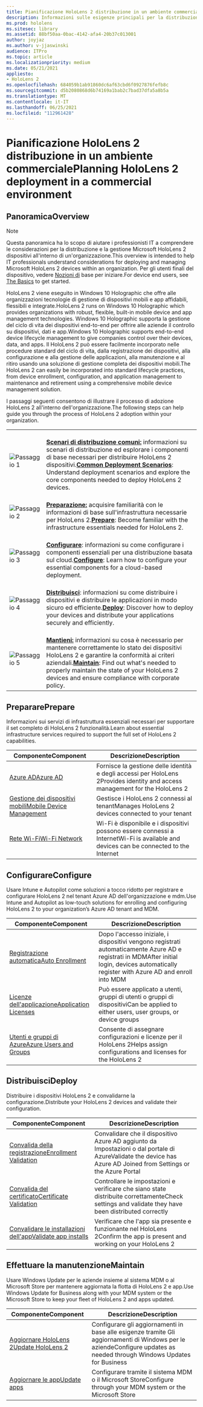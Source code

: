 ```yaml
---
title: Pianificazione HoloLens 2 distribuzione in un ambiente commerciale
description: Informazioni sulle esigenze principali per la distribuzione e la gestione di HoloLens in ambienti aziendali, tra cui l'infrastruttura, Azure Active Directory e la gestione dei dispositivi mobili.
ms.prod: hololens
ms.sitesec: library
ms.assetid: 88bf50aa-0bac-4142-afa4-20b37c013001
author: joyjaz
ms.author: v-jjaswinski
audience: ITPro
ms.topic: article
ms.localizationpriority: medium
ms.date: 05/21/2021
appliesto:
- HoloLens 2
ms.openlocfilehash: 684059b1ab91860dc6af63cbd6f0927876fefb8c
ms.sourcegitcommit: d5b2080868d6b74169a1bab2c7bad37dfa5a8b5a
ms.translationtype: MT
ms.contentlocale: it-IT
ms.lasthandoff: 06/25/2021
ms.locfileid: "112961428"
---
```

# <a name="planning-hololens-2-deployment-in-a-commercial-environment"></a><span data-ttu-id="e9160-103">Pianificazione HoloLens 2 distribuzione in un ambiente commerciale</span><span class="sxs-lookup"><span data-stu-id="e9160-103">Planning HoloLens 2 deployment in a commercial environment</span></span>

## <a name="overview"></a><span data-ttu-id="e9160-104">Panoramica</span><span class="sxs-lookup"><span data-stu-id="e9160-104">Overview</span></span>
> [!NOTE]
> <span data-ttu-id="e9160-105">Questa panoramica ha lo scopo di aiutare i professionisti IT a comprendere le considerazioni per la distribuzione e la gestione Microsoft HoloLens 2 dispositivi all'interno di un'organizzazione.</span><span class="sxs-lookup"><span data-stu-id="e9160-105">This overview is intended to help IT professionals understand considerations for deploying and managing Microsoft HoloLens 2 devices within an organization.</span></span> <span data-ttu-id="e9160-106">Per gli utenti finali del dispositivo, vedere [Nozioni di](hololens2-setup.md) base per iniziare.</span><span class="sxs-lookup"><span data-stu-id="e9160-106">For device end users, see [The Basics](hololens2-setup.md) to get started.</span></span>

<span data-ttu-id="e9160-107">HoloLens 2 viene eseguito in Windows 10 Holographic che offre alle organizzazioni tecnologie di gestione di dispositivi mobili e app affidabili, flessibili e integrate.</span><span class="sxs-lookup"><span data-stu-id="e9160-107">HoloLens 2 runs on Windows 10 Holographic which provides organizations with robust, flexible, built-in mobile device and app management technologies.</span></span> <span data-ttu-id="e9160-108">Windows 10 Holographic supporta la gestione del ciclo di vita dei dispositivi end-to-end per offrire alle aziende il controllo su dispositivi, dati e app.</span><span class="sxs-lookup"><span data-stu-id="e9160-108">Windows 10 Holographic supports end-to-end device lifecycle management to give companies control over their devices, data, and apps.</span></span> <span data-ttu-id="e9160-109">Il HoloLens 2 può essere facilmente incorporato nelle procedure standard del ciclo di vita, dalla registrazione dei dispositivi, alla configurazione e alla gestione delle applicazioni, alla manutenzione e al ritiro usando una soluzione di gestione completa dei dispositivi mobili.</span><span class="sxs-lookup"><span data-stu-id="e9160-109">The HoloLens 2 can easily be incorporated into standard lifecycle practices, from device enrollment, configuration, and application management to maintenance and retirement using a comprehensive mobile device management solution.</span></span>

<span data-ttu-id="e9160-110">I passaggi seguenti consentono di illustrare il processo di adozione HoloLens 2 all'interno dell'organizzazione.</span><span class="sxs-lookup"><span data-stu-id="e9160-110">The following steps can help guide you through the process of HoloLens 2 adoption within your organization.</span></span>

| | |
|--|--|
| ![Passaggio 1](images/1green.png)| <br/> <span data-ttu-id="e9160-112">**[Scenari di distribuzione comuni:](hololens-requirements.md)** informazioni su scenari di distribuzione ed esplorare i componenti di base necessari per distribuire HoloLens 2 dispositivi.</span><span class="sxs-lookup"><span data-stu-id="e9160-112">**[Common Deployment Scenarios](hololens-requirements.md)**: Understand deployment scenarios and explore the core components needed to deploy HoloLens 2 devices.</span></span> |
| ![Passaggio 2](images/2green.png)| <br/> <span data-ttu-id="e9160-114">**[Preparazione:](#prepare)** acquisire familiarità con le informazioni di base sull'infrastruttura necessarie per HoloLens 2.</span><span class="sxs-lookup"><span data-stu-id="e9160-114">**[Prepare](#prepare)**: Become familiar with the infrastructure essentials needed for HoloLens 2.</span></span> |
| ![Passaggio 3](images/3green.png) | <br/> <span data-ttu-id="e9160-116">**[Configurare](#configure)**: informazioni su come configurare i componenti essenziali per una distribuzione basata sul cloud.</span><span class="sxs-lookup"><span data-stu-id="e9160-116">**[Configure](#configure)**: Learn how to configure your essential components for a cloud-based deployment.</span></span> |
| ![Passaggio 4](images/4green.png) | <br/> <span data-ttu-id="e9160-118">**[Distribuisci](#deploy)**: informazioni su come distribuire i dispositivi e distribuire le applicazioni in modo sicuro ed efficiente.</span><span class="sxs-lookup"><span data-stu-id="e9160-118">**[Deploy](#deploy)**: Discover how to deploy your devices and distribute your applications securely and efficiently.</span></span> |
| ![Passaggio 5](images/5green.png) | <br/> <span data-ttu-id="e9160-120">**[Mantieni:](#maintain)** informazioni su cosa è necessario per mantenere correttamente lo stato dei dispositivi HoloLens 2 e garantire la conformità ai criteri aziendali.</span><span class="sxs-lookup"><span data-stu-id="e9160-120">**[Maintain](#maintain)**: Find out what's needed to properly maintain the state of your HoloLens 2 devices and ensure compliance with corporate policy.</span></span> |

## <a name="prepare"></a><span data-ttu-id="e9160-121">Preparare</span><span class="sxs-lookup"><span data-stu-id="e9160-121">Prepare</span></span>

<span data-ttu-id="e9160-122">Informazioni sui servizi di infrastruttura essenziali necessari per supportare il set completo di HoloLens 2 funzionalità.</span><span class="sxs-lookup"><span data-stu-id="e9160-122">Learn about essential infrastructure services required to support the full set of HoloLens 2 capabilities.</span></span> 

| <span data-ttu-id="e9160-123">Componente</span><span class="sxs-lookup"><span data-stu-id="e9160-123">Component</span></span> | <span data-ttu-id="e9160-124">Descrizione</span><span class="sxs-lookup"><span data-stu-id="e9160-124">Description</span></span> |
|-----------|------------|
| [<span data-ttu-id="e9160-125">Azure AD</span><span class="sxs-lookup"><span data-stu-id="e9160-125">Azure AD</span></span>](hololens-identity.md) | <span data-ttu-id="e9160-126">Fornisce la gestione delle identità e degli accessi per HoloLens 2</span><span class="sxs-lookup"><span data-stu-id="e9160-126">Provides identity and access management for the HoloLens 2</span></span>  |
| [<span data-ttu-id="e9160-127">Gestione dei dispositivi mobili</span><span class="sxs-lookup"><span data-stu-id="e9160-127">Mobile Device Management</span></span>](hololens-mdm-configure.md)| <span data-ttu-id="e9160-128">Gestisce i HoloLens 2 connessi al tenant</span><span class="sxs-lookup"><span data-stu-id="e9160-128">Manages HoloLens 2 devices connected to your tenant</span></span>  |
| [<span data-ttu-id="e9160-129">Rete Wi-Fi</span><span class="sxs-lookup"><span data-stu-id="e9160-129">Wi-Fi Network</span></span>](hololens-commercial-infrastructure.md)| <span data-ttu-id="e9160-130">Wi-Fi è disponibile e i dispositivi possono essere connessi a Internet</span><span class="sxs-lookup"><span data-stu-id="e9160-130">Wi-Fi is available and devices can be connected to the Internet</span></span>  |

## <a name="configure"></a><span data-ttu-id="e9160-131">Configurare</span><span class="sxs-lookup"><span data-stu-id="e9160-131">Configure</span></span>

<span data-ttu-id="e9160-132">Usare Intune e Autopilot come soluzioni a tocco ridotto per registrare e configurare HoloLens 2 nel tenant Azure AD dell'organizzazione e mdm.</span><span class="sxs-lookup"><span data-stu-id="e9160-132">Use Intune and Autopilot as low-touch solutions for enrolling and configuring HoloLens 2 to your organization’s Azure AD tenant and MDM.</span></span>

| <span data-ttu-id="e9160-133">Componente</span><span class="sxs-lookup"><span data-stu-id="e9160-133">Component</span></span> | <span data-ttu-id="e9160-134">Descrizione</span><span class="sxs-lookup"><span data-stu-id="e9160-134">Description</span></span> |
|-----------|------------|
| [<span data-ttu-id="e9160-135">Registrazione automatica</span><span class="sxs-lookup"><span data-stu-id="e9160-135">Auto Enrollment</span></span>](hololens-enroll-mdm.md#auto-enrollment-in-mdm) | <span data-ttu-id="e9160-136">Dopo l'accesso iniziale, i dispositivi vengono registrati automaticamente Azure AD e registrati in MDM</span><span class="sxs-lookup"><span data-stu-id="e9160-136">After initial login, devices automatically register with Azure AD and enroll into MDM</span></span>  |
| [<span data-ttu-id="e9160-137">Licenze dell'applicazione</span><span class="sxs-lookup"><span data-stu-id="e9160-137">Application Licenses</span></span>](hololens2-cloud-connected-configure.md#application-licenses)| <span data-ttu-id="e9160-138">Può essere applicato a utenti, gruppi di utenti o gruppi di dispositivi</span><span class="sxs-lookup"><span data-stu-id="e9160-138">Can be applied to either users, user groups, or device groups</span></span>  |
| [<span data-ttu-id="e9160-139">Utenti e gruppi di Azure</span><span class="sxs-lookup"><span data-stu-id="e9160-139">Azure Users and Groups</span></span>](hololens2-cloud-connected-configure.md#azure-users-and-groups) | <span data-ttu-id="e9160-140">Consente di assegnare configurazioni e licenze per il HoloLens 2</span><span class="sxs-lookup"><span data-stu-id="e9160-140">Helps assign configurations and licenses for the HoloLens 2</span></span>  |

## <a name="deploy"></a><span data-ttu-id="e9160-141">Distribuisci</span><span class="sxs-lookup"><span data-stu-id="e9160-141">Deploy</span></span>

<span data-ttu-id="e9160-142">Distribuire i dispositivi HoloLens 2 e convalidarne la configurazione.</span><span class="sxs-lookup"><span data-stu-id="e9160-142">Distribute your HoloLens 2 devices and validate their configuration.</span></span> 

| <span data-ttu-id="e9160-143">Componente</span><span class="sxs-lookup"><span data-stu-id="e9160-143">Component</span></span> | <span data-ttu-id="e9160-144">Descrizione</span><span class="sxs-lookup"><span data-stu-id="e9160-144">Description</span></span> |
|-----------|------------|
| [<span data-ttu-id="e9160-145">Convalida della registrazione</span><span class="sxs-lookup"><span data-stu-id="e9160-145">Enrollment Validation</span></span>](hololens2-corp-connected-deploy.md#enrollment-validation) | <span data-ttu-id="e9160-146">Convalidare che il dispositivo Azure AD aggiunto da Impostazioni o dal portale di Azure</span><span class="sxs-lookup"><span data-stu-id="e9160-146">Validate the device has Azure AD Joined from Settings or the Azure Portal</span></span> |
| [<span data-ttu-id="e9160-147">Convalida del certificato</span><span class="sxs-lookup"><span data-stu-id="e9160-147">Certificate Validation</span></span>](hololens2-corp-connected-deploy.md#wi-fi-certificate-validation) | <span data-ttu-id="e9160-148">Controllare le impostazioni e verificare che siano state distribuite correttamente</span><span class="sxs-lookup"><span data-stu-id="e9160-148">Check settings and validate they have been distributed correctly</span></span> |
| [<span data-ttu-id="e9160-149">Convalidare le installazioni dell'app</span><span class="sxs-lookup"><span data-stu-id="e9160-149">Validate app installs</span></span>](hololens2-corp-connected-deploy.md#validate-lob-app-install) | <span data-ttu-id="e9160-150">Verificare che l'app sia presente e funzionante nel HoloLens 2</span><span class="sxs-lookup"><span data-stu-id="e9160-150">Confirm the app is present and working on your HoloLens 2</span></span> |

## <a name="maintain"></a><span data-ttu-id="e9160-151">Effettuare la manutenzione</span><span class="sxs-lookup"><span data-stu-id="e9160-151">Maintain</span></span>

<span data-ttu-id="e9160-152">Usare Windows Update per le aziende insieme al sistema MDM o al Microsoft Store per mantenere aggiornata la flotta di HoloLens 2 e app.</span><span class="sxs-lookup"><span data-stu-id="e9160-152">Use Windows Update for Business along with your MDM system or the Microsoft Store to keep your fleet of HoloLens 2 and apps updated.</span></span>

| <span data-ttu-id="e9160-153">Componente</span><span class="sxs-lookup"><span data-stu-id="e9160-153">Component</span></span> | <span data-ttu-id="e9160-154">Descrizione</span><span class="sxs-lookup"><span data-stu-id="e9160-154">Description</span></span> |
|-----------|------------|
| [<span data-ttu-id="e9160-155">Aggiornare HoloLens 2</span><span class="sxs-lookup"><span data-stu-id="e9160-155">Update HoloLens 2</span></span>](hololens-updates.md) | <span data-ttu-id="e9160-156">Configurare gli aggiornamenti in base alle esigenze tramite Gli aggiornamenti di Windows per le aziende</span><span class="sxs-lookup"><span data-stu-id="e9160-156">Configure updates as needed through Windows Updates for Business</span></span> |
| [<span data-ttu-id="e9160-157">Aggiornare le app</span><span class="sxs-lookup"><span data-stu-id="e9160-157">Update apps</span></span>](app-deploy-overview.md) | <span data-ttu-id="e9160-158">Configurare tramite il sistema MDM o il Microsoft Store</span><span class="sxs-lookup"><span data-stu-id="e9160-158">Configure through your MDM system or the Microsoft Store</span></span>
